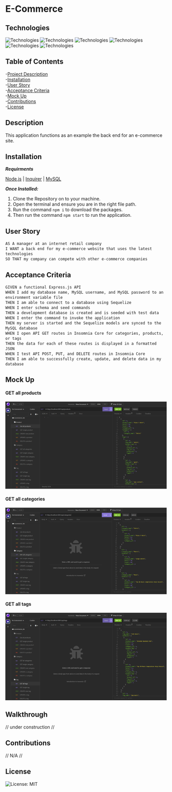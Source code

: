 # E-Commerce

## Technologies

![Technologies](https://img.shields.io/badge/-Git-F05032?logo=Git&logoColor=white)
![Technologies](https://img.shields.io/badge/-JavaScript-007396?logo=JavaScript&logoColor=white)
![Technologies](https://img.shields.io/badge/-Node.js-339933?logo=Node.js&logoColor=white)
![Technologies](https://img.shields.io/badge/-npm-CB3837?logo=npm&logoColor=white)
![Technologies](https://img.shields.io/badge/-MySQL-4479A1?logo=MySQL&logoColor=white)
![Technologies](https://img.shields.io/badge/-Express-000000?logo=&logoColor=white)

## Table of Contents  
-[Project Description](#description)  
-[Installation](#installation)  
-[User Story](#user-story)  
-[Acceptance Criteria](#acceptance-criteria)  
-[Mock Up](#mock-up)  
-[Contributions](#contributions)       
-[License](#license)   

## Description

This application functions as an example the back end for an e-commerce site.

## Installation
***Requirments***

[Node.js](https://nodejs.org/en/) | [Inquirer](https://www.npmjs.com/package/inquirer) | [MySQL](https://www.npmjs.com/package/mysql2)

***Once Installed:***

1. Clone the Repository on to your machine.
2. Open the terminal and ensure you are in the right file path.
3. Run the command ```npm i``` to download the packages.
4. Then run the command ```npm start``` to run the application.

## User Story
```
AS A manager at an internet retail company
I WANT a back end for my e-commerce website that uses the latest technologies
SO THAT my company can compete with other e-commerce companies  
```

## Acceptance Criteria
```
GIVEN a functional Express.js API
WHEN I add my database name, MySQL username, and MySQL password to an environment variable file
THEN I am able to connect to a database using Sequelize
WHEN I enter schema and seed commands
THEN a development database is created and is seeded with test data
WHEN I enter the command to invoke the application
THEN my server is started and the Sequelize models are synced to the MySQL database
WHEN I open API GET routes in Insomnia Core for categories, products, or tags
THEN the data for each of these routes is displayed in a formatted JSON
WHEN I test API POST, PUT, and DELETE routes in Insomnia Core
THEN I am able to successfully create, update, and delete data in my database
```

## Mock Up

#### GET all products
![GET all products](images/products_screenshot.png)

#### GET all categories
![GET all categories](images/categories_screenshot.png)

#### GET all tags
![GET all tags](images/tags_screenshot.png)

## Walkthrough

// under construction //

## Contributions

// N/A //

## License

![License: MIT](https://img.shields.io/badge/License-MIT-yellow.svg)
